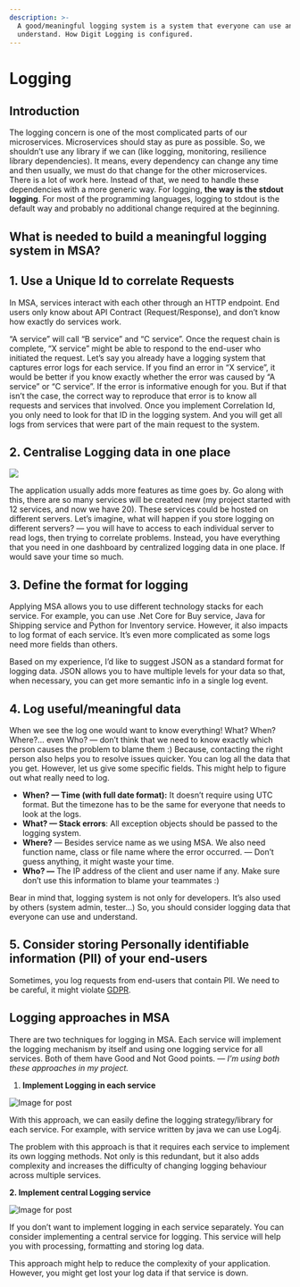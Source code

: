 ```yaml
---
description: >-
  A good/meaningful logging system is a system that everyone can use and
  understand. How Digit Logging is configured.
---
```


# Logging

## Introduction

The logging concern is one of the most complicated parts of our microservices. Microservices should stay as pure as possible. So, we shouldn’t use any library if we can (like logging, monitoring, resilience library dependencies). It means, every dependency can change any time and then usually, we must do that change for the other microservices. There is a lot of work here. Instead of that, we need to handle these dependencies with a more generic way. For logging, **the way is the stdout logging**. For most of the programming languages, logging to stdout is the default way and probably no additional change required at the beginning.

## What is needed to build a meaningful logging system in MSA?

## **1. Use a Unique Id to correlate Requests**

In MSA, services interact with each other through an HTTP endpoint. End users only know about API Contract (Request/Response), and don’t know how exactly do services work.

“A service” will call “B service” and “C service”. Once the request chain is complete, “X service” might be able to respond to the end-user who initiated the request. Let’s say you already have a logging system that captures error logs for each service. If you find an error in “X service”, it would be better if you know exactly whether the error was caused by “A service” or “C service”. If the error is informative enough for you. But if that isn’t the case, the correct way to reproduce that error is to know all requests and services that involved. Once you implement Correlation Id, you only need to look for that ID in the logging system. And you will get all logs from services that were part of the main request to the system.

## **2. Centralise Logging data in one place**

![](https://miro.medium.com/max/1600/1\*DgjE3\_C6GISqbznXN8fXjA.png)

The application usually adds more features as time goes by. Go along with this, there are so many services will be created new (my project started with 12 services, and now we have 20). These services could be hosted on different servers. Let’s imagine, what will happen if you store logging on different servers? — you will have to access to each individual server to read logs, then trying to correlate problems. Instead, you have everything that you need in one dashboard by centralized logging data in one place. If would save your time so much.

## **3. Define the format for logging**

Applying MSA allows you to use different technology stacks for each service. For example, you can use .Net Core for Buy service, Java for Shipping service and Python for Inventory service. However, it also impacts to log format of each service. It’s even more complicated as some logs need more fields than others.

Based on my experience, I’d like to suggest JSON as a standard format for logging data. JSON allows you to have multiple levels for your data so that, when necessary, you can get more semantic info in a single log event.

## **4. Log useful/meaningful data**

When we see the log one would want to know everything! What? When? Where?… even Who? — don’t think that we need to know exactly which person causes the problem to blame them :) Because, contacting the right person also helps you to resolve issues quicker. You can log all the data that you get. However, let us give some specific fields. This might help to figure out what really need to log.

* **When? — Time (with full date format):** It doesn’t require using UTC format. But the timezone has to be the same for everyone that needs to look at the logs.
* **What? — Stack errors**: All exception objects should be passed to the logging system.
* **Where?** — Besides service name as we using MSA. We also need function name, class or file name where the error occurred. — Don’t guess anything, it might waste your time.
* **Who? —** The IP address of the client and user name if any. Make sure don’t use this information to blame your teammates :)

Bear in mind that, logging system is not only for developers. It’s also used by others (system admin, tester…) So, you should consider logging data that everyone can use and understand.

## **5. Consider storing Personally identifiable information (PII) of your end-users**

Sometimes, you log requests from end-users that contain PII. We need to be careful, it might violate [GDPR](https://gdpr-info.eu/).

## Logging approaches in MSA

There are two techniques for logging in MSA. Each service will implement the logging mechanism by itself and using one logging service for all services. Both of them have Good and Not Good points. — _I’m using both these approaches in my project._

1. **Implement Logging in each service**

<div align="left">

<img src="https://miro.medium.com/max/566/1*4C-xD6SxmfVbZPABmpDyFA.png" alt="Image for post">

</div>

With this approach, we can easily define the logging strategy/library for each service. For example, with service written by java we can use Log4j.

The problem with this approach is that it requires each service to implement its own logging methods. Not only is this redundant, but it also adds complexity and increases the difficulty of changing logging behaviour across multiple services.

**2. Implement central Logging service**

<div align="left">

<img src="https://miro.medium.com/max/572/1*Gw-vGPXh4dABab1Hi-ZRJQ.png" alt="Image for post">

</div>

If you don’t want to implement logging in each service separately. You can consider implementing a central service for logging. This service will help you with processing, formatting and storing log data.

This approach might help to reduce the complexity of your application. However, you might get lost your log data if that service is down.
